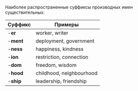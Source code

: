 Наиболее распространенные суффиксы производных имен существительных:

| Суффикс   | Примеры                  |
| --------- | ------------------------ |
| -**er**   | worker, writer           |
| -**ment** | deployment, government   |
| -**ness** | happiness, kindness      |
| -**ion**  | restriction, connection  |
| -**dom**  | freedom, wisdom          |
| -**hood** | childhood, neighbourhood |
| -**ship** | leadership, friendship   |


